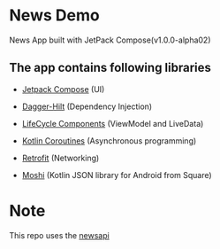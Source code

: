 # News Demo
News App built with JetPack Compose(v1.0.0-alpha02)

## The app contains following libraries

- [Jetpack Compose](https://developer.android.com/jetpack/compose) (UI)

- [Dagger-Hilt](https://dagger.dev/hilt/) (Dependency Injection)

- [LifeCycle Components](https://developer.android.com/topic/libraries/architecture/livedata) (ViewModel and LiveData)

- [Kotlin Coroutines](https://kotlinlang.org/docs/reference/coroutines-overview.html) (Asynchronous programming)

- [Retrofit](https://square.github.io/retrofit/) (Networking)

- [Moshi](https://github.com/square/moshi) (Kotlin JSON library for Android from Square)

# Note
This repo uses the [newsapi](https://newsapi.org)
